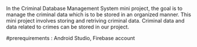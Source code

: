 In the Criminal Database Management System mini project, the goal is to manage the criminal data which is to be stored in an organized manner. This mini project involves storing and retriving criminal data. Criminal data and data related to crimes can be stored in our project.


#prerequirements : 
Android Studio, Firebase account 
